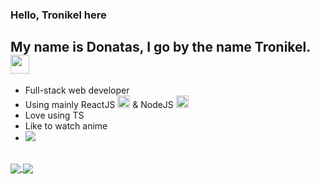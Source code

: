 ### Hello, Tronikel here

## My name is Donatas, I go by the name Tronikel. <img src="https://user-images.githubusercontent.com/56039679/121783172-ebc4e280-cbb5-11eb-956b-f7a2a701c1a7.gif" width="30px">
- Full-stack web developer 
- Using mainly ReactJS <img src="https://user-images.githubusercontent.com/56039679/121782774-e23a7b00-cbb3-11eb-911e-10826cbda96e.png" width="20px"> & NodeJS <img src="https://user-images.githubusercontent.com/56039679/121782840-3f363100-cbb4-11eb-9787-5d0112b985ee.png" width="20px">
- Love using TS
- Like to watch anime
- ![](https://komarev.com/ghpvc/?username=Trunkelis&color=01cff5)

</br>


<a href="https://github.com/anuraghazra/github-readme-stats">
    <img 
        align="center" 
        src="https://github-readme-stats.vercel.app/api/top-langs/?username=Trunkelis&langs_count=5&layout=compact"
    />
</a>

<a href="https://github.com/anuraghazra/github-readme-stats">
    <img 
        align="center" 
        src="https://github-readme-stats.vercel.app/api?username=Trunkelis&show_icons=true&theme=tokyonight"
    />
</a>
